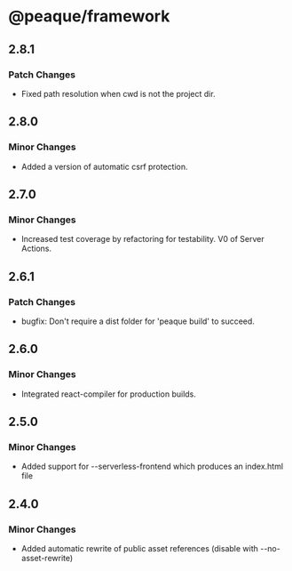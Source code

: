 # @peaque/framework

## 2.8.1

### Patch Changes

- Fixed path resolution when cwd is not the project dir.

## 2.8.0

### Minor Changes

- Added a version of automatic csrf protection.

## 2.7.0

### Minor Changes

- Increased test coverage by refactoring for testability. V0 of Server Actions.

## 2.6.1

### Patch Changes

- bugfix: Don't require a dist folder for 'peaque build' to succeed.

## 2.6.0

### Minor Changes

- Integrated react-compiler for production builds.

## 2.5.0

### Minor Changes

- Added support for --serverless-frontend which produces an index.html file

## 2.4.0

### Minor Changes

- Added automatic rewrite of public asset references (disable with --no-asset-rewrite)
